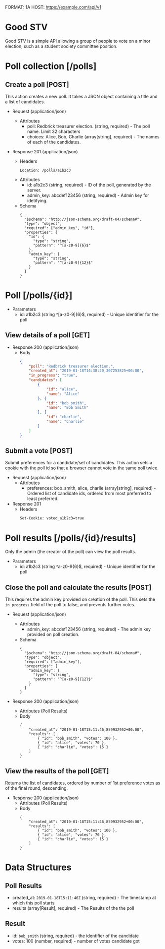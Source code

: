 FORMAT: 1A
HOST: https://example.com/api/v1

# Good STV

Good STV is a simple API allowing a group of people to vote on a minor election,
such as a student society committee position.

# Poll collection [/polls]

## Create a poll [POST]

This action creates a new poll. It takes a JSON object containing a title and a
list of candidates.

+ Request (application/json)
    + Attributes
        + poll: Redbrick treasurer election. (string, required) - The poll name. Limit 32 characters
        + choices: Alice, Bob, Charlie (array[string], required) - The names of each of the candidates.

+ Response 201 (application/json)
    + Headers
        ```
        Location: /polls/a1b2c3
        ```
    + Attributes
        + id: a1b2c3 (string, required) - ID of the poll, generated by the server.
        + admin_key: abcdef123456 (string, required) - Admin key for idetifying.
    + Schema
        ```
        {
          "$schema": "http://json-schema.org/draft-04/schema#",
          "type": "object",
          "required": ["admin_key", "id"],
          "properties": {
            "id": {
              "type": "string",
              "pattern": "^[a-z0-9]{6}$"
            },
            "admin_key": {
              "type": "string",
              "pattern": "^[a-z0-9]{12}$"
            }
          }
        }
        ```


# Poll [/polls/{id}]

+ Parameters
    + id: a1b2c3 (string ^[a-z0-9]{6}$, required) - Unique identifier for the poll

## View details of a poll [GET]

+ Response 200 (application/json)
    + Body
      ```json
      {
          "poll": "Redbrick treasurer election.",
          "created_at": "2019-01-18T14:38:20,307253825+00:00",
          "in_progress": "true",
          "candidates": [
              {
                  "id": "alice",
                  "name": "Alice"
              }, {
                  "id": "bob_smith",
                  "name": "Bob Smith"
              }, {
                  "id": "charlie",
                  "name": "Charlie"
              }
          ]
      }
      ```

## Submit a vote [POST]

Submit preferences for a candidate/set of candidates. This action sets a cookie
with the poll id so that a browser cannot vote in the same poll twice.

+ Request (application/json)
    + Attributes
        + preferences: bob_smith, alice, charlie (array[string], required) - Ordered list of candidate ids, ordered from most preferred to least preferred.
+ Response 201
    + Headers
        ```
        Set-Cookie: voted_a1b2c3=true
        ```

# Poll results [/polls/{id}/results]

Only the admin (the creator of the poll) can view the poll results.

+ Parameters
    + id: a1b2c3 (string ^a-z0-9{6}$, required) - Unique identifier for the poll

## Close the poll and calculate the results [POST]

This requires the admin key provided on creation of the poll. This sets the
`in_progress` field of the poll to false, and prevents further votes.

+ Request (application/json)
    + Attributes
        + admin_key: abcdef123456 (string, required) - The admin key provided on poll creation.
    + Schema
        ```
        {
          "$schema": "http://json-schema.org/draft-04/schema#",
          "type": "object",
          "required": ["admin_key"],
          "properties": {
            "admin_key": {
              "type": "string",
              "pattern": "^[a-z0-9]{12}$"
            }
          }
        }
        ```


+ Response 200 (application/json)
  + Attributes (Poll Results)
  + Body
    ```
    {
        "created_at": "2019-01-18T15:11:46,859932952+00:00",
        "results": [
            { "id": "bob_smith", "votes": 100 },
            { "id": "alice", "votes": 70 },
            { "id": "charlie", "votes": 15 }
        ]
    }
    ```

## View the results of the poll [GET]

Returns the list of candidates, ordered by number of 1st preference votes as of
the final round, descending.

* Response 200 (application/json)
  + Attributes (Poll Results)
  + Body
    ```
    {
        "created_at": "2019-01-18T15:11:46,859932952+00:00",
        "results": [
            { "id": "bob_smith", "votes": 100 },
            { "id": "alice", "votes": 70 },
            { "id": "charlie", "votes": 15 }
        ]
    }
    ```

# Data Structures

## Poll Results
+ created_at: `2019-01-18T15:11:46Z` (string, required) - The timestamp at which this poll starts
+ results (array[Result], required) - The Results of the the poll

## Result
+ id: `bob_smith` (string, required) - the identifier of the candidate
+ votes: 100 (number, required) - number of votes candidate got

